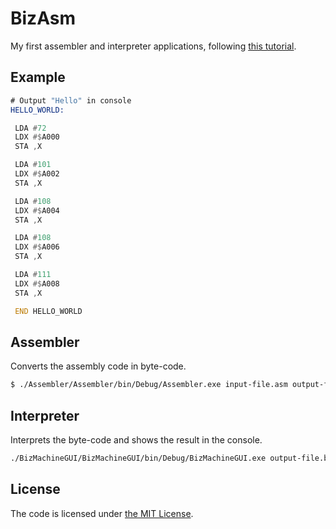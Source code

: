 BizAsm
======
My first assembler and interpreter applications, following [this tutorial](http://www.icemanind.com/VMCS.pdf).

## Example

```asm
# Output "Hello" in console
HELLO_WORLD:

 LDA #72
 LDX #$A000
 STA ,X

 LDA #101
 LDX #$A002
 STA ,X

 LDA #108
 LDX #$A004
 STA ,X

 LDA #108
 LDX #$A006
 STA ,X

 LDA #111
 LDX #$A008
 STA ,X

 END HELLO_WORLD
```

## Assembler
Converts the assembly code in byte-code.

```sh
$ ./Assembler/Assembler/bin/Debug/Assembler.exe input-file.asm output-file.biz
```

## Interpreter
Interprets the byte-code and shows the result in the console.

```sh
./BizMachineGUI/BizMachineGUI/bin/Debug/BizMachineGUI.exe output-file.biz
```

## License
The code is licensed under [the MIT License](/LICENSE).
